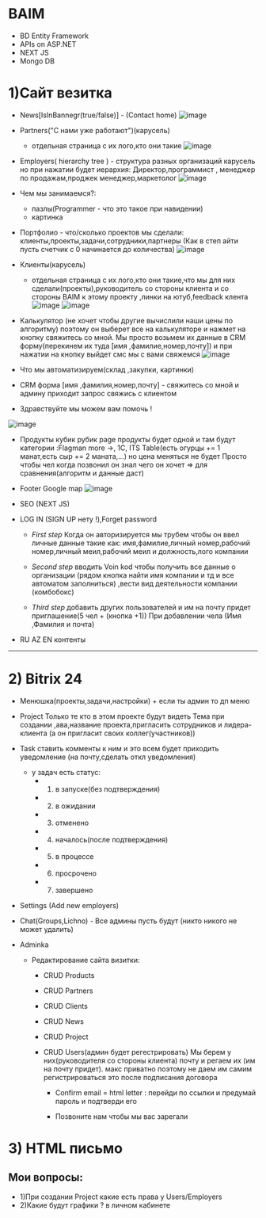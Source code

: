 # BAIM
* BD Entity Framework
* APIs on ASP.NET
* NEXT JS
* Mongo DB
	
# 1)Сайт везитка
* News[IsInBannegr(true/false)] - (Contact home)
![image](https://github.com/AyKhanZ/Baim/assets/110285172/5067542b-6e20-4dc0-8209-bd3e7d34dd51)

	
* Partners("С нами уже работают")(карусель)
	* отдельная страница с их лого,кто они такие
   	![image](https://github.com/AyKhanZ/Baim/assets/110285172/4859eba5-165a-42fc-9b2f-8998100c761a)

		
* Employers( hierarchy tree ) - структура разных организаций
	карусель но при нажатии будет иерархия:
	Директор,программист , менеджер по продажам,проджек менеджер,маркетолог 
	![image](https://github.com/AyKhanZ/Baim/assets/110285172/8aa105b4-f27b-4140-b214-4fba1b5b4420)

* Чем мы занимаемcя?:
   * пазлы(Programmer - что это такое при навидении)
   * картинка 
		
* Портфолио - что/сколько проектов мы сделали: клиенты,проекты,задачи,сотрудники,партнеры (Как в степ айти пусть счетчик с 0 начинается до количества)
![image](https://github.com/AyKhanZ/Baim/assets/110285172/533d5257-f417-4be8-a328-639adf27a875)
	
* Клиенты(карусель)
	* отдельная страница с их лого,кто они такие,что мы для них сделали(проекты),руководитель со стороны клиента и со стороны BAIM к этому проекту ,линки на ютуб,feedback клента
![image](https://github.com/AyKhanZ/Baim/assets/110285172/30eeef3e-7578-475d-a701-a825913dac7b)
![image](https://github.com/AyKhanZ/Baim/assets/110285172/fb3e9ca7-11f0-4bf6-9976-ec4c79541188)


		
* Калькулятор (не хочет чтобы другие вычислили наши цены по алгоритму)
поэтому он выберет все на калькуляторе и нажмет на кнопку свяжитесь со мной.
Мы просто возьмем их данные в CRM форму(перекинем их туда [имя ,фамилие,номер,почту])
и при нажатии на кнопку выйдет смс мы с вами свяжемся
![image](https://github.com/AyKhanZ/Baim/assets/110285172/57041434-e213-43c3-9f56-b2556f7141f9)

	
* Что мы автоматизируем(склад ,закупки, картинки) 
	
* CRM форма [имя ,фамилия,номер,почту] - свяжитесь со мной и админу приходит запрос свяжись с клиентом
	
* Здравствуйте мы можем вам помочь !
  
![image](https://github.com/AyKhanZ/Baim/assets/110285172/010caf65-4dc7-422a-8664-5e3d5be7931e)

	
* Продукты кубик рубик
	page продукты будет одной и там будут категории :Flagman more ->, 1C, ITS
	Table(есть огурцы += 1 манат,есть сыр += 2 маната,...) но цена меняться не будет
	Просто чтобы чел когда позвонил он знал чего он хочет => для сравнения(алгоритм и данные даст)
		
* Footer
	Google map
	![image](https://github.com/AyKhanZ/Baim/assets/110285172/4de77bab-ae46-458f-b39f-af291e8ee988)

	
* SEO (NEXT JS)
	
* LOG IN (SIGN UP нету !),Forget password
	* *First step* 
	Когда он авторизируется мы трубем чтобы он ввел личные данные такие как:
	имя,фамилие,личный номер,рабочий номер,личный меил,рабочий меил и должность,лого компании 
		
	* *Second step* 
	вводить Voin kod чтобы получить все данные о организации
	(рядом кнопка найти имя компании и тд и все автоматом заполниться)
	,вести вид деятельности компании (комбобокс)
		
	* *Third step* 
	добавить других пользователей и им на почту придет приглашение(5 чел + (кнопка +1))
	При добавлении чела (Имя ,Фамилия и почта)
		
* RU AZ EN контенты
----

# 2) Bitrix 24
* Менюшка(проекты,задачи,настройки) + если ты админ то дп меню
	
* Project
	Только те кто в этом проекте будут видеть 
	Тема при создании ,ава,название проекта,пригласить сотрудников и лидера-клиента
	(а он пригласит своих коллег(участников))
		
	
* Task
	ставить комменты к ним и это всем будет приходить уведомление 
	(на почту,сделать откл уведомления)
	
	* у задач есть статус:
		* 1) в запуске(без подтверждения)
		* 2) в ожидании
		* 3) отменено
		* 4) началось(после подтверждения)
		* 5) в процессе
		* 6) просрочено
		* 7) завершено
	
* Settings (Add new employers)

* Chat(Groups,Lichno) - Все админы пусть будут (никто никого не может удалить)
	
* Adminka
	* Редактирование сайта визитки:	
		* СRUD Products
		* СRUD Partners
		* СRUD Clients
		* СRUD News
		* СRUD Project 
		* СRUD Users(админ будет регестрировать)
		Мы берем у них(руководителя со стороны клиента)
		почту и регаем их (им на почту придет).
		макс приватно поэтому не даем им самим регистрироваться
		это после подписания договора 
			
			* Confirm email = html letter : перейди по ссылки 
			и предумай пароль и подтверди его 
			
			* Позвоните нам чтобы мы вас зарегали
			
			
# 3) HTML письмо

## Мои вопросы:
* 1)При создании Project какие есть права у Users/Employers
* 2)Какие будут графики ? в личном кабинете
